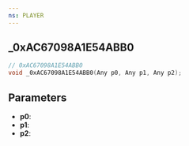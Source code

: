 ```yaml
---
ns: PLAYER
---
```

## _0xAC67098A1E54ABB0

```c
// 0xAC67098A1E54ABB0
void _0xAC67098A1E54ABB0(Any p0, Any p1, Any p2);
```

## Parameters
* **p0**:
* **p1**:
* **p2**:
